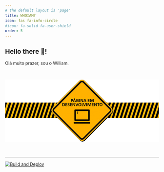 ```yaml
---
# the default layout is 'page'
title: WHOIAM?
icon: fas fa-info-circle
#icon: fa-solid fa-user-shield
order: 5
---
```


## Hello there 👋!


Olá muito prazer, sou o William.

<br>

![logotipo](/assets/img/01/image.gif)

<br>

<hr>


[![Build and Deploy](https://github.com/williamcrcosta/williamcosta.github.io/actions/workflows/pages-deploy.yml/badge.svg)](https://github.com/williamcrcosta/williamcosta.github.io/actions/workflows/pages-deploy.yml)
